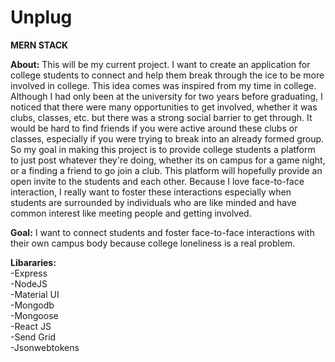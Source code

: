 ﻿# Unplug 
 
 **MERN STACK**
 
**About:** This will be my current project. I want to create an application for college students to connect and help them break through the ice to be more involved in college. This idea comes was inspired from my time in college. Although I had only been at the university for two years before graduating, I noticed that there were many opportunities to get involved, whether it was clubs, classes, etc. but there was a strong social barrier to get through. It would be hard to find friends if you were active around these clubs or classes, especially if you were trying to break into an already formed group. So my goal in making this project is to provide college students a platform to just post whatever they're doing, whether its on campus for a game night, or a finding a friend to go join a club. This platform will hopefully provide an open invite to the students and each other. Because I love face-to-face interaction, I really want to foster these interactions especially when students are surrounded by individuals who are like minded and have common interest like meeting people and getting involved.
 
 **Goal:** I want to connect students and foster face-to-face interactions with their own campus body because college loneliness is a real problem.

**Libararies:**\
-Express\
-NodeJS\
-Material UI\
-Mongodb\
-Mongoose\
-React JS\
-Send Grid\
-Jsonwebtokens
